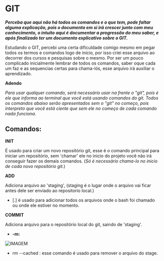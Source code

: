 # GIT

_**Perceba que aqui não há todos os comandos e o que tem, pode faltar alguma explicação, pois o documento em si irá crescer junto com meu conhecimento, o intuito aqui é documentar a progressão do meu saber, e após finalizado ter um documento explicativo sobre o GIT.**_

Estudando o GIT, percebi uma certa dificuldade comigo mesmo em pegar todos os termos e comandos logo de inicio, por isso criei esse arquivo ao decorrer dos cursos e pesquisas sobre o mesmo. Por ser um pouco complicado inicialmente lembrar de todos os comandos, saber oque cada um faz e as sequencias certas para chama-lós, esse arquivo irá auxiliar o aprendizado.

**Adendo**

_Para usar qualquer comando, será necessário usar na frente o "git", pois é ele que informa ao terminal que você está usando comandos do git. Todos os comandos abaixo serão apresentados sem o "git" no começo, pois interpreto que você está ciente que sem ele no começo de cada comando nada funciona._

## Comandos:

**INIT**

É usado para criar um novo repositório git, esse é o comando principal para iniciar um repositório, sem 'chamar' ele no inicio do projeto você não irá conseguir fazer os demais comandos. (_Só é necessário chama-lo no inicio de cada novo repositório git._)

**ADD**

Adiciona arquivo ao 'staging', (staging é o lugar onde o arquivo vai ficar antes dele ser enviado ao repositorio local.) 

- [.] é usado para adicionar todos os arquivos onde o bash foi chamado ou onde ele estiver no momento.

**COMMIT**

Adiciona arquivo para o repositório local do git, saindo de 'staging'. 

- **-m:**  

![IMAGEM](https://miro.medium.com/max/724/1*OqKfKe3mqCRbaWT2Y8YDOQ.png)

- rm --cached <file> : esse comando é usado para remover o arquivo do stage.

  

